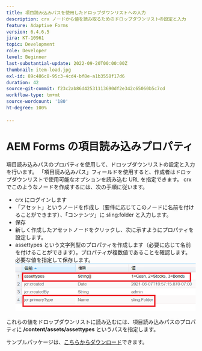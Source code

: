 ```yaml
---
title: 項目読み込みパスを使用したドロップダウンリストへの入力
description: crx ノードから値を読み取るためのドロップダウンリストの設定と入力
feature: Adaptive Forms
version: 6.4,6.5
jira: KT-10961
topic: Development
role: Developer
level: Beginner
last-substantial-update: 2022-09-20T00:00:00Z
thumbnail: item-load.jpg
exl-id: 89c486c8-95c3-4cd4-bf8e-a1b3558f17d6
duration: 42
source-git-commit: f23c2ab86d42531113690df2e342c65060b5c7cd
workflow-type: tm+mt
source-wordcount: '180'
ht-degree: 100%

---
```


# AEM Forms の項目読み込みプロパティ

項目読み込みパスのプロパティを使用して、ドロップダウンリストの設定と入力を行います。
「項目読み込みパス」フィールドを使用すると、作成者はドロップダウンリストで使用可能なオプションを読み込む URL を指定できます。
crx でこのようなノードを作成するには、次の手順に従います。
* crx にログインします
* 「アセット」というノードを作成し（要件に応じてこのノードに名前を付けることができます）、「コンテンツ」に sling:folder と入力します。
* 保存
* 新しく作成したアセットノードをクリックし、次に示すようにプロパティを設定します。
* assettypes という文字列型のプロパティを作成します（必要に応じて名前を付けることができます）。プロパティが複数値であることを確認します。必要な値を指定して保存します。
  ![item-load-path](assets/item-load-path-crx.png)

これらの値をドロップダウンリストに読み込むには、項目読み込みパスのプロパティに **/content/assets/assettypes** というパスを指定します。

サンプルパッケージは、[こちらからダウンロード](assets/item-load-path-package.zip)できます。
